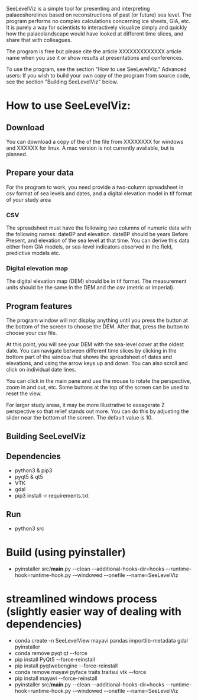 SeeLevelViz is a simple tool for presenting and interpreting palaeoshorelines based on reconstructions of past (or future) sea level. The program performs no complex calculations concerning ice sheets, GIA, etc. It is purely a way for scientists to interactively visualize simply and quickly how the palaeolandscape would have looked at different time slices, and share that with colleagues.

The program is free but please cite the article XXXXXXXXXXXXX article name when you use it or show results at presentations and conferences.

To use the program, see the section "How to use SeeLevelViz."
Advanced users: If you wish to build your own copy of the program from source code, see the section "Building SeeLevelViz" below.


# How to use SeeLevelViz:
## Download 
You can download a copy of the of the file from XXXXXXXX for windows and XXXXXX for linux. A mac version is not currently available, but is planned.

## Prepare your data
For the program to work, you need provide a two-column spreadsheet in csv format of sea levels and dates, and a digital elevation model in tif format of your study area

### CSV
The spreadsheet must have the following two columns of numeric data with the following names: dateBP and elevation. dateBP should be years Before Present, and elevation of the sea level at that time. You can derive this data either from GIA models, or sea-level indicators observed in the field, predictive models etc.

### Digital elevation map
The digital elevation map (DEM) should be in tif format.  The measurement units should be the same in the DEM and the csv (metric or imperial).

## Program features

The program window will not display anything until you press the button at the bottom of the screen to choose the DEM. After that, press the button to choose your csv file.

At this point, you will see your DEM with the sea-level cover at the oldest date.  You can navigate between different time slices by clicking in the bottom part of the window that shows the spreadsheet of dates and elevations, and using the arrow keys up and down. You can also scroll and click on individual date lines.

You can click in the main pane and use the mouse to rotate the perspective, zoom in and out, etc. Some buttons at the top of the screen can be used to reset the view.

For larger study areas, it may be more illustrative to exxagerate Z perspective so that relief stands out more. You can do this by adjusting the slider near the bottom of the screen. The default value is 10.


## Building SeeLevelViz

## Dependencies
- python3 & pip3
- pyqt5 & qt5
- VTK
- gdal
- pip3 install -r requirements.txt

## Run
- python3 src

# Build (using pyinstaller)
- pyinstaller src/__main__.py --clean --additional-hooks-dir=hooks --runtime-hook=runtime-hook.py --windowed --onefile --name=SeeLevelViz

# streamlined windows process (slightly easier way of dealing with dependencies)
- conda create -n SeeLevelView mayavi pandas importlib-metadata gdal pyinstaller
- conda remove pyqt qt --force
- pip install PyQt5 --force-reinstall
- pip install pyqtwebengine --force-reinstall
- conda remove mayavi pyface traits traitsui vtk --force
- pip install mayavi --force-reinstall
- pyinstaller src/__main__.py --clean --additional-hooks-dir=hooks --runtime-hook=runtime-hook.py --windowed --onefile --name=SeeLevelViz
